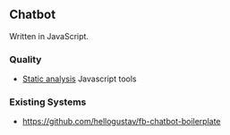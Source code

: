## Chatbot

Written in JavaScript.


### Quality

- [Static analysis](https://github.com/mre/awesome-static-analysis#javascript) Javascript tools


### Existing Systems

- https://github.com/hellogustav/fb-chatbot-boilerplate
